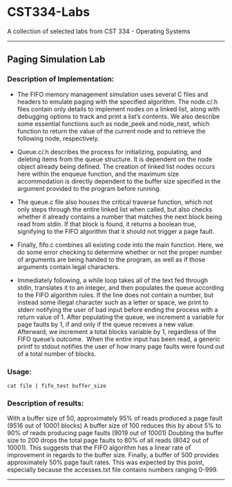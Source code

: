 # CST334-Labs
A collection of selected labs from CST 334 - Operating Systems

---

## Paging Simulation Lab

### Description of Implementation:
* The FIFO memory management simulation uses several C files and headers to emulate paging with the specified algorithm. The node.c/.h files contain only details to implement nodes on a linked list, along with debugging options to track and print a list’s contents. We also describe some essential functions such as node_peek and node_next, which function to return the value of the current node and to retrieve the following node, respectively.

* Queue.c/.h describes the process for initializing, populating, and deleting items from the queue structure. It is dependent on the node object already being defined. The creation of linked list nodes occurs here within the enqueue function, and the maximum size accommodation is directly dependent to the buffer size specified in the argument provided to the program before running.

* The queue.c file also houses the critical traverse function, which not only steps through the entire linked list when called, but also checks whether it already contains a number that matches the next block being read from stdin. If that block is found, it returns a boolean true, signifying to the FIFO algorithm that it should not trigger a page fault.

* Finally, fifo.c combines all existing code into the main function. Here, we do some error checking to determine whether or not the proper number of arguments are being handed to the program, as well as if those arguments contain legal characters.

* Immediately following, a while loop takes all of the text fed through stdin, translates it to an integer, and then populates the queue according to the FIFO algorithm rules. If the line does not contain a number, but instead some illegal character such as a letter or space, we print to stderr notifying the user of bad input before ending the process with a return value of 1. After populating the queue, we increment a variable for page faults by 1, if and only if the queue receives a new value. Afterward, we increment a total blocks variable by 1, regardless of the FIFO queue’s outcome.  When the entire input has been read, a generic printf to stdout notifies the user of how many page faults were found out of a total number of blocks.

### Usage:
	cat file | fifo_test buffer_size
  
### Description of results:
With a buffer size of 50, approximately 95% of reads produced a page fault (9516 out of 10001 blocks)
A buffer size of 100 reduces this by about 5% to 90% of reads producing page faults (9019 out of 10001)
Doubling the buffer size to 200 drops the total page faults to 80% of all reads (8042 out of 10001). This suggests that the FIFO algorithm has a linear rate of improvement in regards to the buffer size.
Finally, a buffer of 500 provides approximately 50% page fault rates. This was expected by this point, especially because the accesses.txt file contains numbers ranging 0-999.

---
